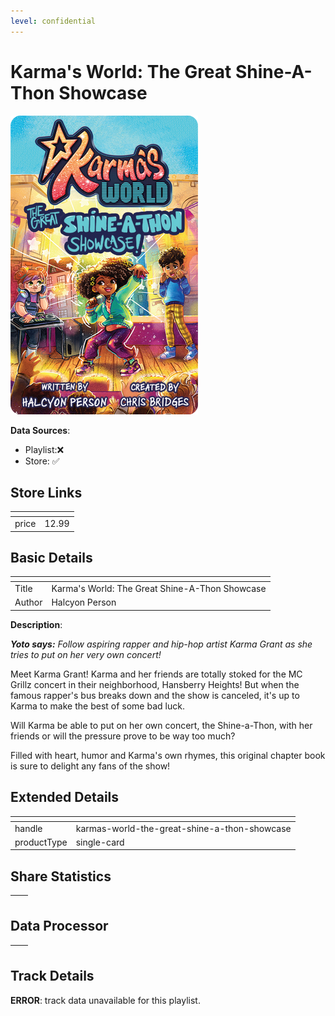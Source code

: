 ```yaml
---
level: confidential
---
```

# Karma's World: The Great Shine-A-Thon Showcase

![card_[bVTK8].png](../../img/cards/card_[bVTK8].png)

**Data Sources**: 

- Playlist:❌
- Store: ✅


## Store Links

| <!-- --> | <!-- --> |
| - | - |
| price | 12.99 |


## Basic Details

| <!-- --> | <!-- --> |
| - | - |
| Title | Karma's World: The Great Shine-A-Thon Showcase |
| Author | Halcyon Person |

**Description**:

_**Yoto says:** Follow aspiring rapper and hip-hop artist Karma Grant as she tries to put on her very own concert!_

Meet Karma Grant! Karma and her friends are totally stoked for the MC Grillz concert in their neighborhood, Hansberry Heights! But when the famous rapper's bus breaks down and the show is canceled, it's up to Karma to make the best of some bad luck.

Will Karma be able to put on her own concert, the Shine-a-Thon, with her friends or will the pressure prove to be way too much?

Filled with heart, humor and Karma's own rhymes, this original chapter book is sure to delight any fans of the show!


## Extended Details

| <!-- --> | <!-- --> |
| - | - |
| handle | karmas-world-the-great-shine-a-thon-showcase |
| productType | single-card |


## Share Statistics

| <!-- --> | <!-- --> |
| - | - |


## Data Processor

| <!-- --> | <!-- --> |
| - | - |


## Track Details

**ERROR**: track data unavailable for this playlist.
